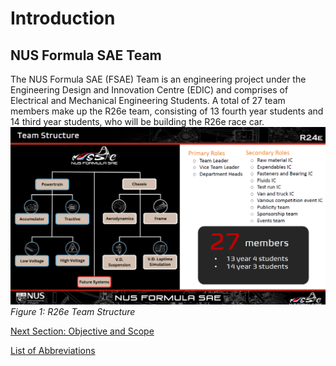 # Introduction

## NUS Formula SAE Team
The NUS Formula SAE (FSAE) Team is an engineering project under the Engineering Design and Innovation Centre (EDIC) and comprises of Electrical and Mechanical Engineering Students. A total of 27 team members make up the R26e team, consisting of 13 fourth year students and 14 third year students, who will be building the R26e race car.  
![team structure](./Figures/NUS%20Formula%20SAE%20Team%20Structure.png)  
_Figure 1: R26e Team Structure_  

[Next Section: Objective and Scope](objective-and-scope.md)  

[List of Abbreviations](list-of-abbrev.md)